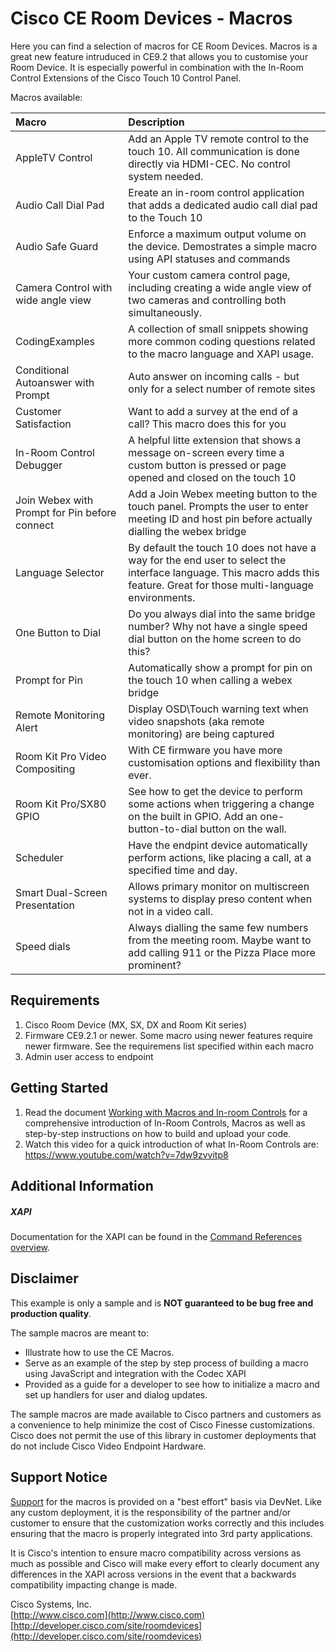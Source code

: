 # Cisco CE Room Devices - Macros
Here you can find a selection of macros for CE Room Devices. Macros is a great new feature intruduced in CE9.2 that allows you to customise your Room Device. It is especially powerful in combination with the In-Room Control Extensions of the Cisco Touch 10 Control Panel.

Macros available:


| Macro        | Description           |
| :------------------------ |:-------------|
| AppleTV Control      | Add an Apple TV remote control to the touch 10. All communication is done directly via HDMI-CEC. No control system needed.      |
| Audio Call Dial Pad | Ereate an in-room control application that adds a dedicated audio call dial pad to the Touch 10 |
| Audio Safe Guard      | Enforce a maximum output volume on the device. Demostrates a simple macro using API statuses and commands     |
| Camera Control with wide angle view      | Your custom camera control page, including creating a wide angle view of two cameras and controlling both simultaneously.      |
| CodingExamples      | A collection of small snippets showing more common coding questions related to the macro language and XAPI usage.      |
| Conditional Autoanswer with Prompt      | Auto answer on incoming calls - but only for a select number of remote sites      |
| Customer Satisfaction | Want to add a survey at the end of a call? This macro does this for you |
| In-Room Control Debugger | A helpful litte extension that shows a message on-screen every time a custom button is pressed or page opened and closed on the touch 10 |
| Join Webex with Prompt for Pin before connect | Add a Join Webex meeting button to the touch panel. Prompts the user to enter meeting ID and host pin before actually dialling the webex bridge  |
| Language Selector      | By default the touch 10 does not have a way for the end user to select the interface language. This macro adds this feature. Great for those multi-language environments. |
| One Button to Dial      | Do you always dial into the same bridge number? Why not have a single speed dial button on the home screen to do this?   |
| Prompt for Pin | Automatically show a prompt for pin on the touch 10 when calling a webex bridge  |
| Remote Monitoring Alert | Display OSD\Touch warning text when video snapshots (aka remote monitoring) are being captured |
| Room Kit Pro Video Compositing | With CE firmware you have more customisation options and flexibility than ever. |
| Room Kit Pro/SX80 GPIO | See how to get the device to perform some actions when triggering a change on the built in GPIO. Add an one-button-to-dial button on the wall. |
| Scheduler | Have the endpint device automatically perform actions, like placing a call, at a specified time and day. |
| Smart Dual-Screen Presentation | Allows primary monitor on multiscreen systems to display preso content when not in a video call. |
| Speed dials      | Always dialling the same few numbers from the meeting room. Maybe want to add calling 911 or the Pizza Place more prominent?     |

## Requirements
1. Cisco Room Device (MX, SX, DX and Room Kit series)
2. Firmware CE9.2.1 or newer. Some macro  using newer features require newer firmware. See the requiremens list specified within each macro
3. Admin user access to endpoint

## Getting Started
1. Read the document [Working with Macros and In-room Controls](https://www.cisco.com/c/dam/en/us/td/docs/telepresence/endpoint/ce92/sx-mx-dx-room-kit-customization-guide-ce92.pdf) for a comprehensive introduction of In-Room Controls, Macros as well as step-by-step instructions on how to build and upload your code.
2. Watch this video for a quick introduction of what In-Room Controls are: https://www.youtube.com/watch?v=7dw9zvvitp8


## Additional Information
##### XAPI
Documentation for the XAPI can be found in the [Command References overview](https://www.cisco.com/c/en/us/support/collaboration-endpoints/telepresence-quick-set-series/products-command-reference-list.html).

## Disclaimer
This example is only a sample and is **NOT guaranteed to be bug free and production quality**.

The sample macros are meant to:
- Illustrate how to use the CE Macros.
- Serve as an example of the step by step process of building a macro using JavaScript and integration with the Codec XAPI
- Provided as a guide for a developer to see how to initialize a macro and set up handlers for user and dialog updates.

The sample macros are made available to Cisco partners and customers as a convenience to help minimize the cost of Cisco Finesse customizations. Cisco does not permit the use of this library in customer deployments that do not include Cisco Video Endpoint Hardware.

## Support Notice
[Support](http://developer.cisco.com/site/devnet/support) for the macros is provided on a "best effort" basis via DevNet. Like any custom deployment, it is the responsibility of the partner and/or customer to ensure that the customization works correctly and this includes ensuring that the macro is properly integrated into 3rd party applications.

It is Cisco's intention to ensure macro compatibility across versions as much as possible and Cisco will make every effort to clearly document any differences in the XAPI across versions in the event that a backwards compatibility impacting change is made.

Cisco Systems, Inc.<br>
[http://www.cisco.com](http://www.cisco.com)<br>
[http://developer.cisco.com/site/roomdevices](http://developer.cisco.com/site/roomdevices)
